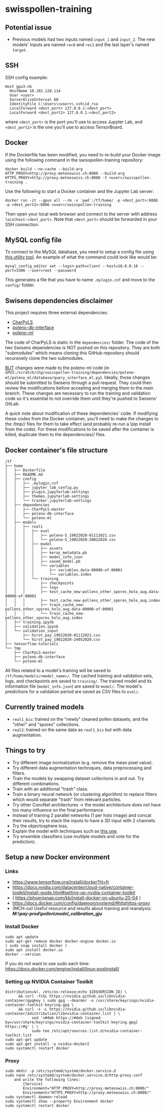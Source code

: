 # swisspollen-training

## Potential issue

- Previous models had two inputs named `input_1` and `input_2`. The new models' inputs are named `rec0` and `rec1` and the last layer's named `target`.

## SSH

SSH config example:
```
Host gpu3-nb
  HostName 10.182.128.114
  User <user>
  ServerAliveInterval 60
  IdentityFile C:\Users\<user>\.ssh\id_rsa
  LocalForward <dest_port> 127.0.0.1:<dest_port>
  LocalForward <dest_port2> 127.0.0.1:<dest_port2>
```

where `<dest_port>` is the port you'll use to access Jupyter Lab, and `<dest_port2>` is the one you'll use to access TensorBoard.

## Docker

If the Dockerfile has been modified, you need to re-build your Docker image using the following command in the swisspollen-training repository:

```docker build --no-cache --build-arg HTTP_PROXY=http://proxy.meteoswiss.ch:8080 --build-arg HTTPS_PROXY=http://proxy.meteoswiss.ch:8080 -t <user>/swisspollen-training .```

Use the following to start a Docker container and the Jupyter Lab server:

```docker run -it --gpus all --rm -v `pwd`:/tf/home/ -p <dest_port>:8888 -p <dest_port2>:6006 <user>/swisspollen-training```

Then open your local web browser and connect to the server with address `localhost:<dest_port>`. Note that `<dest_port>` should be forwarded in your SSH connection.

## MySQL config file

To connect to the MySQL database, you need to setup a config file using [this utility tool](https://dev.mysql.com/doc/refman/8.0/en/mysql-config-editor.html).
An example of what the command could look like would be:

```mysql_config_editor set --login-path=client --host=10.0.0.10 --port=3306 --user=root --password```

This generates a file that you have to name `.mylogin.cnf` and move to the `config/` folder.

## Swisens dependencies disclaimer

This project requires three external dependencies:
- [CharPyLS](https://github.com/Who8MyLunch/CharPyLS)
- [poleno-db-interface](https://gitlab.swisensdata.ch/swisens/poleno/software/poleno-db-interface)
- [poleno-ml](https://gitlab.swisensdata.ch/swisens/poleno/software/poleno-ml)

The code of CharPyLS is static in the `dependencies/` folder. The code of the two Swisens dependencies is NOT pushed on this repository. They are both "submodules" which means cloning this GitHub repository should recursively clone the two submodules.

<u>BUT</u> changes were made to the poleno-ml code (in `GPU3:/scratch/chg/swisspollen-training/dependencies/poleno-ml/poleno_ml/database/query_interface_ml.py`). Ideally, those changes should be submitted to Swisens through a pull request. They could then review the modifications before accepting and merging them to the main branch. These changes are necessary to run the training and validation code so it's essential to not override them until they're pushed to Swisens' GitLab.

A quick note about modification of these dependencies' code. If modifying these codes from the Docker container, you'll need to make the changes to the /tmp/<dependency>/ files for them to take effect (and probably re-run a !pip install from the code). For these modifications to be saved after the container is killed, duplicate them to the dependencies/<dependency>/ files.

## Docker container's file structure

```
/tf
├── home
│   ├── Dockerfile
│   ├── README.md
│   ├── config
│   │   ├── .mylogin.cnf
│   │   ├── jupyter_lab_config.py
│   │   ├── plugin.jupyterlab-settings
│   │   ├── themes.jupyterlab-settings
│   │   └── tracker.jupyterlab-settings
│   ├── dependencies
│   │   ├── CharPyLS-master
│   │   ├── poleno-db-interface
│   │   └── poleno-ml
│   ├── models
│   │   ├── real1
│   │   │   ├── eval
│   │   │   │   ├── poleno-5_19022020-01112021.csv
│   │   │   │   └── poleno-5_19022020-20022020.csv
│   │   │   ├── model
│   │   │   │   ├── assets
│   │   │   │   ├── keras_metadata.pb
│   │   │   │   ├── model_info.json
│   │   │   │   ├── saved_model.pb
│   │   │   │   └── variables
│   │   │   │       ├── variables.data-00000-of-00001
│   │   │   │       └── variables.index
│   │   │   └── training
│   │   │       ├── checkpoints
│   │   │       ├── logs
│   │   │       ├── test_cache_new-pollens_other_spores_holo_aug.data-00000-of-00001
│   │   │       ├── test_cache_new-pollens_other_spores_holo_aug.index
│   │   │       ├── train_cache_new-pollens_other_spores_holo_aug.data-00000-of-00001
│   │   │       └── train_cache_new-pollens_other_spores_holo_aug.index
│   ├── training.ipynb
│   ├── validation.ipynb
│   └── validation_input
│       ├── hirst_pay_19022020-01112021.csv
│       └── hirst_pay_19022020-24052020.csv
├── tensorflow-tutorials
└── tmp
    ├── CharPyLS-master
    ├── poleno-db-interface
    └── poleno-ml
```
    
All files related to a model's training will be saved to `/tf/home/models/<model_name>/`. The cached training and validation sets, logs, and checkpoints are saved to `training/`. The trained model and its information file (`model_info.json`) are saved to `model/`. The model's predictions for a validation period are saved as CSV files to `eval/`.

## Currently trained models

- `real1_bis`: trained on the "newly" cleaned pollen datasets, and the "other" and "spores" collections.
- `real2`: trained on the same data as `real1_bis` but with data augmentation.
  
## Things to try
  
- Try different image normalization (e.g. remove the mean pixel value).
- Try different data augmentation techniques, data preprocessing and filters.
- Train the models by swapping dataset collections in and out. Try different combinations.
- Train with an additional "trash" class.
- Train a binary neural network (or clustering algorithm) to replace filters which would separate "trash" from relevant particles.
- Try other ConvNet architectures -> the model architecture does not have too many influence on the final performance
- Instead of training 2 parallel networks (1 per holo image) and concat their results, try to stack the inputs to have a 3D input with 2 channels.
- Try the objectosphere loss.
- Explain the model with techniques such as [this one](https://towardsdatascience.com/understanding-your-convolution-network-with-visualizations-a4883441533b).
- Try ensemble classifiers (use multiple models and vote for the prediction).

## Setup a new Docker environment

### Links

- https://www.tensorflow.org/install/docker?hl=fr
- https://docs.nvidia.com/datacenter/cloud-native/container-toolkit/install-guide.html#setting-up-nvidia-container-toolkit
- ( https://phoenixnap.com/kb/install-docker-on-ubuntu-20-04 )
- https://docs.docker.com/config/daemon/systemd/#httphttps-proxy
- (MCH-os) Useful resource and results about training and reanalysis: ***M:\pay-prod\pollen\model_calibration_gju***

### Install Docker
```
sudo apt update
sudo apt-get remove docker docker-engine docker.io
( sudo snap install docker )
sudo apt install docker.io
docker --version
```
If you do not want to use sudo each time:
https://docs.docker.com/engine/install/linux-postinstall/

### Setting up NVIDIA Container Toolkit
```
distribution=$(. /etc/os-release;echo $ID$VERSION_ID) \
      && curl -fsSL https://nvidia.github.io/libnvidia-container/gpgkey | sudo gpg --dearmor -o /usr/share/keyrings/nvidia-container-toolkit-keyring.gpg \
      && curl -s -L https://nvidia.github.io/libnvidia-container/$distribution/libnvidia-container.list | \
            sed 's#deb https://#deb [signed-by=/usr/share/keyrings/nvidia-container-toolkit-keyring.gpg] https://#g' | \
            sudo tee /etc/apt/sources.list.d/nvidia-container-toolkit.list
sudo apt-get update
sudo apt-get install -y nvidia-docker2
sudo systemctl restart docker
```

### Proxy
```
sudo mkdir -p /etc/systemd/system/docker.service.d
sudo nano /etc/systemd/system/docker.service.d/http-proxy.conf
	and write the following lines:
		[Service]
		Environment="HTTP_PROXY=http://proxy.meteoswiss.ch:8080/"
		Environment="HTTPS_PROXY=http://proxy.meteoswiss.ch:8080/"
sudo systemctl daemon-reload
sudo systemctl show --property Environment docker
sudo systemctl restart docker
```
